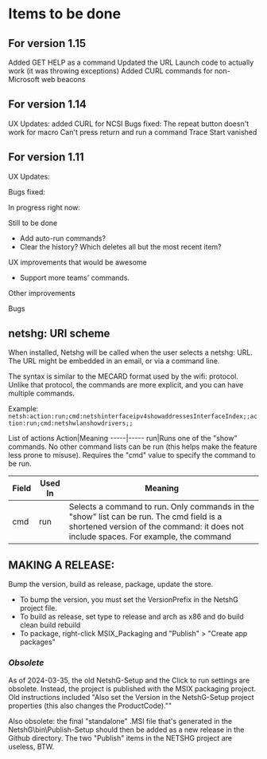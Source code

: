 ﻿# Items to be done


## For version 1.15

Added GET HELP as a command
Updated the URL Launch code to actually work (it was throwing exceptions)
Added CURL commands for non-Microsoft web beacons

## For version 1.14

UX Updates: added CURL for NCSI
Bugs fixed:
The repeat button doesn't work for macro
Can't press return and run a command
Trace Start vanished



## For version 1.11

UX Updates:

Bugs fixed:

In progress right now:



Still to be done
- Add auto-run commands?
- Clear the history? Which deletes all but the most recent item?

UX improvements that would be awesome
- Support more teams' commands.

Other improvements

Bugs

## netshg: URI scheme

When installed, Netshg will be called when the user selects a netshg: URL. The URL might be embedded in an email, or via a command line.

The syntax is similar to the MECARD format used by the wifi: protocol. Unlike that protocol, the commands are more explicit, and you can have multiple commands.

Example: ```netsh:action:run;cmd:netshinterfaceipv4showaddressesInterfaceIndex;;action:run;cmd:netshwlanshowdrivers;;```

List of actions
Action|Meaning
-----|-----
run|Runs one of the "show" commands. No other command lists can be run (this helps make the feature less prone to misuse). Requires the "cmd" value to specify the command to be run.

Field|Used In|Meaning
-----|-----|-----
cmd|run|Selects a command to run. Only commands in the "show" list can be run. The cmd field is a shortened version of the command: it does not include spaces. For example, the command 



## MAKING A RELEASE: 
Bump the version, build as release, package, update the store. 

- To bump the version, you must set the VersionPrefix in the NetshG project file.
- To build as release, set type to release and arch as x86 and do build clean build rebuild
- To package, right-click MSIX_Packaging and "Publish" > "Create app packages"


### *Obsolete*
As of 2024-03-35, the old NetshG-Setup and the Click to run settings are obsolete. Instead, the project is 
published with the MSIX packaging project. Old instructions included "Also set the Version in the NetshG-Setup project properties 
(this also changes the ProductCode).""

Also obsolete: the final "standalone" .MSI file that's generated in the NetshG\bin\Publish-Setup should then be added as a new release in the Github directory. The two "Publish" items in the NETSHG project are useless, BTW.
